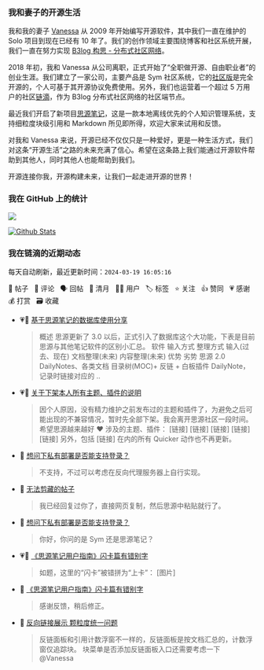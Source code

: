 ### 我和妻子的开源生活

我和我的妻子 [Vanessa](https://github.com/Vanessa219) 从 2009 年开始编写开源软件，其中我们一直在维护的 Solo 项目到现在已经有 10 年了。我们的创作领域主要围绕博客和社区系统开展，我们一直在努力实现 [B3log 构思 - 分布式社区网络](https://ld246.com/article/1546941897596)。

2018 年初，我和 Vanessa 从公司离职，正式开始了“全职做开源、自由职业者”的创业生涯。我们建立了一家公司，主要产品是 Sym 社区系统，它的[社区版](https://github.com/88250/symphony)是完全开源的，个人可基于其开源协议免费使用。另外，我们也运营着一个超过 5 万用户的社区[链滴](https://ld246.com)，作为 B3log 分布式社区网络的社区端节点。

最近我们开启了新项目[思源笔记](https://github.com/siyuan-note/siyuan)，这是一款本地离线优先的个人知识管理系统，支持细粒度块级引用和 Markdown 所见即所得，欢迎大家来试用和反馈。

对我和 Vanessa 来说，开源已经不仅仅只是一种爱好，更是一种生活方式，我们对这条“开源生活”之路的未来充满了信心。希望在这条路上我们能通过开源软件帮助到其他人，同时其他人也能帮助到我们。

开源连接你我，开源构建未来，让我们一起走进开源的世界！

### 我在 GitHub 上的统计

<a title="Hits" target="_blank" href="https://github.com/88250/88250"><img src="https://hits.b3log.org/88250/88250.svg"></a>

[![Github Stats](https://github-readme-stats.vercel.app/api?username=88250&theme=tokyonight&show_icons=true)](https://github.com/88250)

<!--events start -->

### 我在链滴的近期动态

每天自动刷新，最近更新时间：`2024-03-19 16:05:16`

📝 帖子 &nbsp; 💬 评论 &nbsp; 🗣 回帖 &nbsp; 🌙 清月 &nbsp; 👨‍💻 用户 &nbsp; 🏷️ 标签 &nbsp; ⭐️ 关注 &nbsp; 👍 赞同 &nbsp; 💗 感谢 &nbsp; 💰 打赏 &nbsp; 🗃 收藏

* 💗📝 [基于思源笔记的数据库使用分享](https://ld246.com/article/1710832318646)

  > 概述 思源更新了 3.0 以后，正式引入了数据库这个大功能，下表是目前思源与其他笔记软件的区别小汇总。 软件 输入方式 整理方式 输入(过去、现在) 文档整理(未来) 内容整理(未来) 优势 劣势 思源 2.0 DailyNotes、各类文档 目录树(MOC)+ 反链 + 白板插件 DailyNote，记录时链接对应的 ..
* 💗📝 [关于下架本人所有主题、插件的说明](https://ld246.com/article/1710817302206)

  > 因个人原因，没有精力维护之前发布过的主题和插件了，为避免之后可能出现的不兼容情况，暂时先全部下架。我会离开思源社区一段时间。希望思源越来越好 ❤️ 涉及的主题、插件： [链接] [链接] [链接] [链接] [链接] 另外，包括 [链接] 在内的所有 Quicker 动作也不再更新。
* 💬 [想问下私有部署是否能支持登录？](https://ld246.com/article/1710811809870/comment/1710814768617#comments)

  > 不支持，不过可以考虑在反向代理服务器上自行实现。
* 💬 [无法剪藏的帖子](https://ld246.com/article/1710801465602/comment/1710814546624#comments)

  > 我已经回复过你了，直接网页复制，然后思源中粘贴就行了。
* 💬 [想问下私有部署是否能支持登录？](https://ld246.com/article/1710811809870/comment/1710812321555#comments)

  > 你好，你问的是 Sym 还是思源笔记？
* 💗📝 [《思源笔记用户指南》闪卡篇有错别字](https://ld246.com/article/1710809880600)

  > 如题，这里的“闪卡”被错拼为“上卡”： [图片]
* 💬 [《思源笔记用户指南》闪卡篇有错别字](https://ld246.com/article/1710809880600/comment/1710810470765#comments)

  > 感谢反馈，稍后修正。
* 💬 [反向链接展示 颗粒度统一问题](https://ld246.com/article/1710739014112/comment/1710810402034#comments)

  > 反链面板和引用计数浮窗不一样的，反链面板是按文档汇总的，计数浮窗仅追踪块。 块菜单是否添加反链面板入口还需要考虑一下 @Vanessa


<!--events end -->
